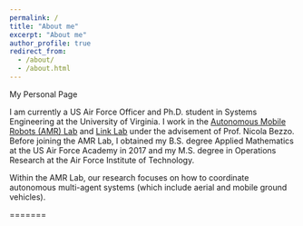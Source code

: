```yaml
---
permalink: /
title: "About me"
excerpt: "About me"
author_profile: true
redirect_from: 
  - /about/
  - /about.html
---
```


My Personal Page

I am currently a US Air Force Officer and Ph.D. student in Systems Engineering at the University of Virginia. 
I work in the [Autonomous Mobile Robots (AMR) Lab](https://www.bezzorobotics.com/) and [Link Lab](https://engineering.virginia.edu/link-lab) under the advisement of Prof. Nicola Bezzo. 
Before joining the AMR Lab, I obtained my B.S. degree Applied Mathematics at the US Air Force Academy in 2017 and my M.S. degree in Operations Research at the Air Force Institute of Technology.

Within the AMR Lab, our research focuses on how to coordinate autonomous multi-agent systems (which include aerial and mobile ground vehicles).

=======
